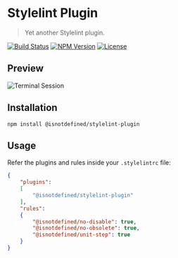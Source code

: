 Stylelint Plugin
================

> Yet another Stylelint plugin.

[![Build Status](https://img.shields.io/github/actions/workflow/status/isnotdefinedcom/stylelint-plugin/ci.yml.svg?branch=master)](https://github.com/isnotdefinedcom/stylelint-plugin/actions?query=workflow:ci)
[![NPM Version](https://img.shields.io/npm/v/@isnotdefined/stylelint-plugin.svg)](https://npmjs.com/package/@isnotdefined/stylelint-plugin)
[![License](https://img.shields.io/npm/l/@isnotdefined/stylelint-plugin.svg)](https://npmjs.com/package/@isnotdefined/stylelint-plugin)


Preview
-------

![Terminal Session](https://raw.githubusercontent.com/isnotdefinedcom/stylelint-plugin/master/.github/terminal-session.svg?sanitize=true)


Installation
------------

```
npm install @isnotdefined/stylelint-plugin
```


Usage
-----

Refer the plugins and rules inside your `.stylelintrc` file:

```json
{
	"plugins":
	[
		"@isnotdefined/stylelint-plugin"
	],
	"rules":
	{
		"@isnotdefined/no-disable": true,
		"@isnotdefined/no-obsolete": true,
		"@isnotdefined/unit-step": true
	}
}
```
